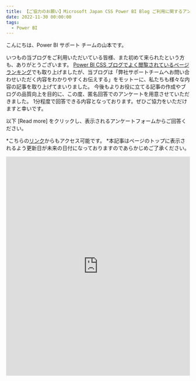 ```yaml
---
title: 【ご協力のお願い】Microsoft Japan CSS Power BI Blog ご利用に関するアンケート
date: 2022-11-30 00:00:00 
tags:
  - Power BI
---
```



</dr>

こんにちは、Power BI サポート チームの山本です。 

いつもの当ブログをご利用いただいている皆様、また初めて来られたという方も、ありがとうございます。
[Power BI CSS ブログでよく閲覧されているページランキング](https://jpbap-sqlbi.github.io/blog/powerbi/pbi_blog_reflection2022/)でも取り上げましたが、当ブログは「弊社サポートチームへお問い合わせいただく内容をわかりやすくお伝えする」をモットーに、私たちも様々な内容の記事を取り上げてまいりました。
今後もよりお役に立てる記事の作成やブログの品質向上を目的に、この度、匿名回答でのアンケートを用意させていただきました。
1分程度で回答できる内容となっております。ぜひご協力をいただけますと幸いです。

以下 [Read more] をクリックし、表示されるアンケートフォームからご回答ください。

*こちらの[リンク](https://forms.microsoft.com/r/LfhqfuwNeg)からもアクセス可能です。
*本記事はページのトップに表示されるよう更新日が未来の日付になっておりますのであらかじめご了承ください。
<!-- more -->



<iframe width="680px" height="600px" src="https://forms.microsoft.com/Pages/ResponsePage.aspx?id=v4j5cvGGr0GRqy180BHbR8vbNkPEq5NBksLHn6yNV_lUOEhONDBTT1VJWElINUNLUDRCVkRTV0w1NC4u&embed=true" frameborder="0" marginwidth="0" marginheight="0" style="border: none; max-width:100%; max-height:100vh" allowfullscreen webkitallowfullscreen mozallowfullscreen msallowfullscreen> </iframe>
